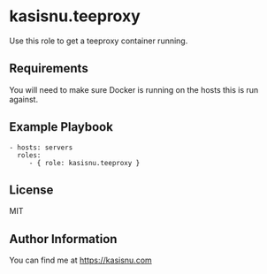 kasisnu.teeproxy
=========

Use this role to get a teeproxy container running.

Requirements
------------

You will need to make sure Docker is running on the hosts this is run against.

Example Playbook
----------------

    - hosts: servers
      roles:
         - { role: kasisnu.teeproxy }

License
-------

MIT

Author Information
------------------

You can find me at https://kasisnu.com
